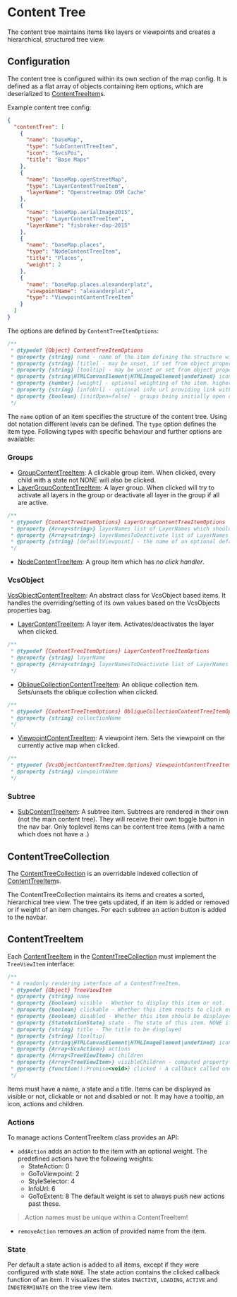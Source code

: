 # Content Tree

The content tree maintains items like layers or viewpoints and creates a hierarchical, structured tree view.

## Configuration

The content tree is configured within its own section of the map config.
It is defined as a flat array of objects containing item options, which are deserialized to [ContentTreeItem](../src/contentTree/contentTreeItem.js)s.

Example content tree config:

```json
{
  "contentTree": [
    {
      "name": "baseMap",
      "type": "SubContentTreeItem",
      "icon": "$vcsPoi",
      "title": "Base Maps"
    },
    {
      "name": "baseMap.openStreetMap",
      "type": "LayerContentTreeItem",
      "layerName": "Openstreetmap OSM Cache"
    },
    {
      "name": "baseMap.aerialImage2015",
      "type": "LayerContentTreeItem",
      "layerName": "fisbroker-dop-2015"
    },
    {
      "name": "baseMap.places",
      "type": "NodeContentTreeItem",
      "title": "Places",
      "weight": 2
    },
    {
      "name": "baseMap.places.alexanderplatz",
      "viewpointName": "alexanderplatz",
      "type": "ViewpointContentTreeItem"
    }
  ]
}
```

The options are defined by `ContentTreeItemOptions`:

```js
/**
 * @typedef {Object} ContentTreeItemOptions
 * @property {string} name - name of the item defining the structure within the tree using dot notation.
 * @property {string} [title] - may be unset, if set from object properties later on. required otherwise
 * @property {string} [tooltip] - may be unset or set from object properties later on.
 * @property {string|HTMLCanvasElement|HTMLImageElement|undefined} icon - an icon URL or element to display.
 * @property {number} [weight] - optional weighting of the item. higher weights come first.
 * @property {string} [infoUrl] - optional info url providing link with additional information.
 * @property {boolean} [initOpen=false] - groups being initially open or not.
 */
```

The `name` option of an item specifies the structure of the content tree. Using dot notation different levels can be defined.
The `type` option defines the item type. Following types with specific behaviour and further options are available:

### Groups

- [GroupContentTreeItem](../src/contentTree/groupContentTreeItem.js): A clickable group item. When clicked, every child with a state not NONE will also be clicked.
- [LayerGroupContentTreeItem](../src/contentTree/layerGroupContentTreeItem.js): A layer group. When clicked will try to activate all layers in the group or deactivate all layer in the group if all are active.

```js
/**
 * @typedef {ContentTreeItemOptions} LayerGroupContentTreeItemOptions
 * @property {Array<string>} layerNames list of LayerNames which should be activated on click
 * @property {Array<string>} layerNamesToDeactivate list of LayerNames which should be deactivated on click if the click activates the layer in layerNames
 * @property {string} [defaultViewpoint] - the name of an optional default viewpoint
 */
```

- [NodeContentTreeItem](../src/contentTree/nodeContentTreeItem.js): A group item which has _no click handler_.

### VcsObject

[VcsObjectContentTreeItem](../src/contentTree/vcsObjectContentTreeItem.js): An abstract class for VcsObject based items. It handles the overriding/setting of its own values based on the VcsObjects properties bag.

- [LayerContentTreeItem](../src/contentTree/layerContentTreeItem.js): A layer item. Activates/deactivates the layer when clicked.

```js
/**
 * @typedef {ContentTreeItemOptions} LayerContentTreeItemOptions
 * @property {string} layerName
 * @property {Array<string>} layerNamesToDeactivate list of LayerNames which should be deactivated if the click activates the layer
 */
```

- [ObliqueCollectionContentTreeItem](../src/contentTree/obliqueCollectionContentTreeItem.js): An oblique collection item. Sets/unsets the oblique collection when clicked.

```js
/**
 * @typedef {ContentTreeItemOptions} ObliqueCollectionContentTreeItemOptions
 * @property {string} collectionName
 */
```

- [ViewpointContentTreeItem](../src/contentTree/viewpointContentTreeItem.js): A viewpoint item. Sets the viewpoint on the currently active map when clicked.

```js
/**
 * @typedef {VcsObjectContentTreeItem.Options} ViewpointContentTreeItemOptions
 * @property {string} viewpointName
 */
```

### Subtree

- [SubContentTreeItem](../src/contentTree/subContentTreeItem.js): A subtree item. Subtrees are rendered in their own (not the main content tree).
  They will receive their own toggle button in the nav bar.
  Only toplevel items can be content tree items (with a name which does not have a .)

## ContentTreeCollection

The [ContentTreeCollection](../src/contentTree/contentTreeCollection.js) is an overridable indexed collection of [ContentTreeItem](../src/contentTree/contentTreeItem.js)s.

The ContentTreeCollection maintains its items and creates a sorted, hierarchical tree view.
The tree gets updated, if an item is added or removed or if weight of an item changes.
For each subtree an action button is added to the navbar.

## ContentTreeItem

Each [ContentTreeItem](../src/contentTree/contentTreeItem.js) in the [ContentTreeCollection](../src/contentTree/contentTreeCollection.js) must implement the `TreeViewItem` interface:

```js
/**
 * A readonly rendering interface of a ContentTreeItem.
 * @typedef {Object} TreeViewItem
 * @property {string} name
 * @property {boolean} visible - Whether to display this item or not.
 * @property {boolean} clickable - Whether this item reacts to click events, e.g. with visual feedback
 * @property {boolean} disabled - Whether this item should be displayed as disabled.
 * @property {StateActionState} state - The state of this item. NONE if this item cannot have a state.
 * @property {string} title - The title to be displayed
 * @property {string} [tooltip]
 * @property {string|HTMLCanvasElement|HTMLImageElement|undefined} icon - An optional icon to display with this item. Can be an URL or HTMLElement.
 * @property {Array<VcsAction>} actions
 * @property {Array<TreeViewItem>} children
 * @property {Array<TreeViewItem>} visibleChildren - computed property
 * @property {function():Promise<void>} clicked - A callback called once the item is clicked.
 */
```

Items must have a name, a state and a title.
Items can be displayed as visible or not, clickable or not and disabled or not.
It may have a tooltip, an icon, actions and children.

### Actions

To manage actions ContentTreeItem class provides an API:

- `addAction` adds an action to the item with an optional weight. The predefined actions have the following weights:
  - StateAction: 0
  - GoToViewpoint: 2
  - StyleSelector: 4
  - InfoUrl: 6
  - GoToExtent: 8
    The default weight is set to always push new actions past these.

> Action names must be unique within a ContentTreeItem!

- `removeAction` removes an action of provided name from the item.

### State

Per default a state action is added to all items, except if they were configured with state `NONE`.
The state action contains the clicked callback function of an item.
It visualizes the states `INACTIVE`, `LOADING`, `ACTIVE` and `INDETERMINATE` on the tree view item.

